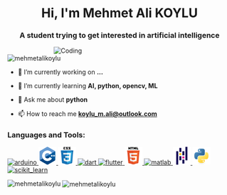 <h1 align="center">Hi, I'm Mehmet Ali KOYLU</h1>
<h3 align="center">A student trying to get interested in artificial intelligence</h3>
<img align="right" alt="Coding" width="400" src="https://static.wixstatic.com/media/5cfe14_30977ca5f4d04cc2a8977a980baf19a9~mv2.gif">
<p align="left"> <img src="https://komarev.com/ghpvc/?username=mehmetalikoylu&label=Profile%20views&color=0e75b6&style=flat" alt="mehmetalikoylu" /> </p>


- 🔭 I’m currently working on **...**
 
- 🌱 I’m currently learning **AI, python, opencv, ML**

- 💬 Ask me about **python**

- 📫 How to reach me **koylu_m.ali@outlook.com**



<h3 align="left">Languages and Tools:</h3>
<p align="left"> <a href="https://www.arduino.cc/" target="_blank" rel="noreferrer"> <img src="https://cdn.worldvectorlogo.com/logos/arduino-1.svg" alt="arduino" width="40" height="40"/> </a> <a href="https://www.w3schools.com/cpp/" target="_blank" rel="noreferrer"> <img src="https://raw.githubusercontent.com/devicons/devicon/master/icons/cplusplus/cplusplus-original.svg" alt="cplusplus" width="40" height="40"/> </a> <a href="https://www.w3schools.com/css/" target="_blank" rel="noreferrer"> <img src="https://raw.githubusercontent.com/devicons/devicon/master/icons/css3/css3-original-wordmark.svg" alt="css3" width="40" height="40"/> </a> <a href="https://dart.dev" target="_blank" rel="noreferrer"> <img src="https://www.vectorlogo.zone/logos/dartlang/dartlang-icon.svg" alt="dart" width="40" height="40"/> </a> <a href="https://flutter.dev" target="_blank" rel="noreferrer"> <img src="https://www.vectorlogo.zone/logos/flutterio/flutterio-icon.svg" alt="flutter" width="40" height="40"/> </a> <a href="https://www.w3.org/html/" target="_blank" rel="noreferrer"> <img src="https://raw.githubusercontent.com/devicons/devicon/master/icons/html5/html5-original-wordmark.svg" alt="html5" width="40" height="40"/> </a> <a href="https://www.mathworks.com/" target="_blank" rel="noreferrer"> <img src="https://upload.wikimedia.org/wikipedia/commons/2/21/Matlab_Logo.png" alt="matlab" width="40" height="40"/> </a> <a href="https://pandas.pydata.org/" target="_blank" rel="noreferrer"> <img src="https://raw.githubusercontent.com/devicons/devicon/2ae2a900d2f041da66e950e4d48052658d850630/icons/pandas/pandas-original.svg" alt="pandas" width="40" height="40"/> </a> <a href="https://www.python.org" target="_blank" rel="noreferrer"> <img src="https://raw.githubusercontent.com/devicons/devicon/master/icons/python/python-original.svg" alt="python" width="40" height="40"/> </a> <a href="https://scikit-learn.org/" target="_blank" rel="noreferrer"> <img src="https://upload.wikimedia.org/wikipedia/commons/0/05/Scikit_learn_logo_small.svg" alt="scikit_learn" width="40" height="40"/> </a> </p>

<p><img align="left" src="https://github-readme-stats.vercel.app/api/top-langs?username=mehmetalikoylu&show_icons=true&locale=en&layout=compact" alt="mehmetalikoylu" /></p>

<p>&nbsp;<img align="center" src="https://github-readme-stats.vercel.app/api?username=mehmetalikoylu&show_icons=true&locale=en" alt="mehmetalikoylu" /></p>

